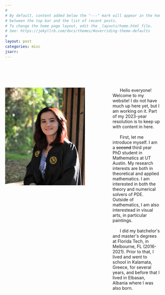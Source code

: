 ```yaml
---
#
# By default, content added below the "---" mark will appear in the home page
# between the top bar and the list of recent posts.
# To change the home page layout, edit the _layouts/home.html file.
# See: https://jekyllrb.com/docs/themes/#overriding-theme-defaults
#
layout: post
categories: misc
jsarr:
---
```



# &nbsp;
<img src="\media\meh2021.jpg" width="260" style="float: left;"  />


<div style="padding-left: 350px;">
&nbsp; &nbsp; &nbsp; Hello everyone! Welcome to my website! I do not have much up here yet, but I am working on it. Part of my 2023-year resolution is to keep up with content in here. 
</div> 
<br>

<div style="padding-left: 350px;">
&nbsp; &nbsp; &nbsp; First, let me introduce myself. I am a <del>second</del> third year PhD student in Mathematics at UT Austin. My research interests are both in theoretical and applied mathematics. I am interested in both the theory and numerical solvers of PDE. Outside of mathematics, I am also interestead in visual arts, in particular paintings.
</div>
<br>

<div style="padding-left: 350px;">
&nbsp; &nbsp; &nbsp; I did my batchelor's and master's degrees at Florida Tech, in Melbourne, FL (2016-2021). Prior to that, I lived and went to school in Kalamata, Greece, for several years, and before that I lived in Elbasan, Albania where I was also born.  
</div>